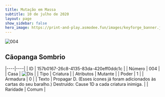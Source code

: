 ```yaml
---
title: Mutação em Massa
subtitle: 10 de julho de 2020
layout: page
show_sidebar: false
hero_image: https://print-and-play.asmodee.fun/images/keyforge_banner.jpg
---
```


![004](https://cdn.keyforgegame.com/media/card_front/pt/479_004_WHX48685GX3G_pt.png)

## Cãopanga Sombrio

|----|----|
| ID | 157b0167-26c8-4135-83da-420eff0ddc1c |
| Número | 004 |
| Casa | ![Dis](https://archonarcana.com/images/thumb/e/e8/Dis.png/22px-Dis.png "Dis") |
| Tipo | Criatura |
| Atributos | Mutante |
| Poder | 1 |
| Armadura | 0 |
| Texto | Propagar D. (Esses ícones já foram adicionados às cartas do seu baralho.)  Destruído: Cause 1D a cada criatura inimiga. |
| Raridade | Comum |
